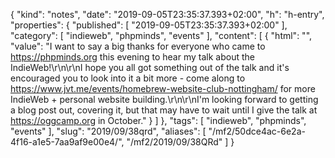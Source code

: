 {
  "kind": "notes",
  "date": "2019-09-05T23:35:37.393+02:00",
  "h": "h-entry",
  "properties": {
    "published": [
      "2019-09-05T23:35:37.393+02:00"
    ],
    "category": [
      "indieweb",
      "phpminds",
      "events"
    ],
    "content": [
      {
        "html": "",
        "value": "I want to say a big thanks for everyone who came to https://phpminds.org this evening to hear my talk about the IndieWeb!\r\n\r\nI hope you all got something out of the talk and it's encouraged you to look into it a bit more - come along to https://www.jvt.me/events/homebrew-website-club-nottingham/ for more IndieWeb + personal website building.\r\n\r\nI'm looking forward to getting a blog post out, covering it, but that may have to wait until I give the talk at https://oggcamp.org in October."
      }
    ]
  },
  "tags": [
    "indieweb",
    "phpminds",
    "events"
  ],
  "slug": "2019/09/38qrd",
  "aliases": [
    "/mf2/50dce4ac-6e2a-4f16-a1e5-7aa9af9e00e4/",
    "/mf2/2019/09/38QRd"
  ]
}
